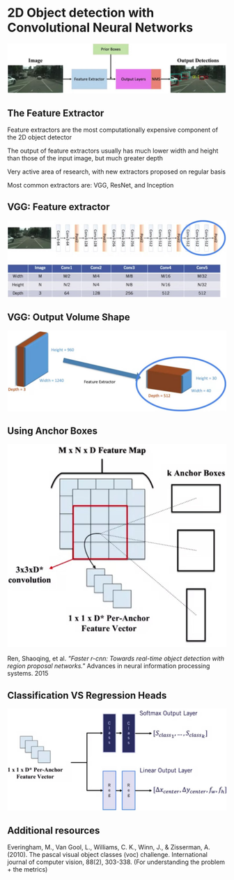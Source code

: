 # 2D Object detection with Convolutional Neural Networks

![architechture](Architechture.jpg)

## The Feature Extractor

Feature extractors are the most computationally expensive component of the 2D object detector

The output of feature extractors usually has much lower width and height than those of the input image, but much greater depth

Very active area of research, with new extractors
proposed on regular basis

Most common extractors are:
VGG,
ResNet, and
Inception

## VGG: Feature extractor

![vgg feature extractor](./VGG%20feature%20extractor.jpg)

## VGG: Output Volume Shape

![vgg output volume shape](./VGG%20output%20volume.jpg)

## Using Anchor Boxes

![anchor boxes](./Anchor%20Boxes.jpg)

Ren, Shaoqing, et al. *"Faster r-cnn: Towards real-time object
detection with region proposal networks."* Advances in neural
information processing systems. 2015

## Classification VS Regression Heads

![Classification vs Regresion](./Classification%20Vs%20Regresion.jpg)

## Additional resources

Everingham, M., Van Gool, L., Williams, C. K., Winn, J., & Zisserman, A. (2010). The pascal visual object classes (voc) challenge. International journal of computer vision, 88(2), 303-338. (For understanding the problem + the metrics)
